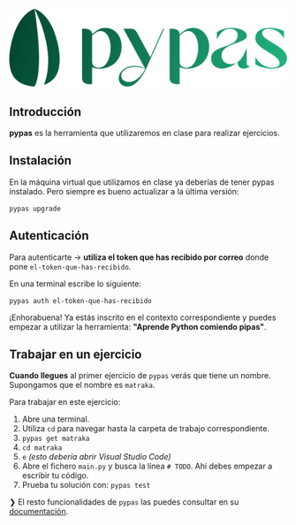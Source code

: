 ![Pypas Logo](images/pypas/pypas-logo.svg)

## Introducción

**pypas** es la herramienta que utilizaremos en clase para realizar ejercicios.

## Instalación

En la máquina virtual que utilizamos en clase ya deberías de tener pypas instalado. Pero siempre es bueno actualizar a la última versión:

```console
pypas upgrade
```

## Autenticación

Para autenticarte → **utiliza el token que has recibido por correo** donde pone `el-token-que-has-recibido`.

En una terminal escribe lo siguiente:

```console
pypas auth el-token-que-has-recibido
```

¡Enhorabuena! Ya estás inscrito en el contexto correspondiente y puedes empezar a utilizar la herramienta: **"Aprende Python comiendo pipas"**.

## Trabajar en un ejercicio

**Cuando llegues** al primer ejercicio de `pypas` verás que tiene un nombre. Supongamos que el nombre es `matraka`.

Para trabajar en este ejercicio:

1. Abre una terminal.
2. Utiliza `cd` para navegar hasta la carpeta de trabajo correspondiente.
3. `pypas get matraka`
4. `cd matraka`
5. `e` _(esto debería abrir Visual Studio Code)_
6. Abre el fichero `main.py` y busca la línea `# TODO`. Ahí debes empezar a escribir tu código.
7. Prueba tu solución con: `pypas test`

❯ El resto funcionalidades de `pypas` las puedes consultar en su [documentación](https://pypas.es).
